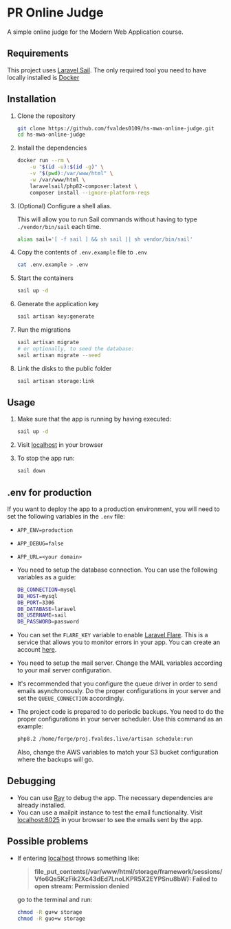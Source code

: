 # PR Online Judge

A simple online judge for the Modern Web Application course.

## Requirements

This project uses [Laravel Sail](https://laravel.com/docs/10.x/sail). The only required tool you need to have locally installed is [Docker](https://www.docker.com/)

## Installation

1. Clone the repository

    ```bash
    git clone https://github.com/fvaldes0109/hs-mwa-online-judge.git
    cd hs-mwa-online-judge
    ```

2. Install the dependencies

    ```bash
    docker run --rm \
        -u "$(id -u):$(id -g)" \
        -v "$(pwd):/var/www/html" \
        -w /var/www/html \
        laravelsail/php82-composer:latest \
        composer install --ignore-platform-reqs
    ```

3. (Optional) Configure a shell alias.

    This will allow you to run Sail commands without having to type `./vendor/bin/sail` each time.

    ```bash
    alias sail='[ -f sail ] && sh sail || sh vendor/bin/sail'
    ```

4. Copy the contents of `.env.example` file to `.env`

    ```bash
    cat .env.example > .env
    ```

5. Start the containers

    ```bash
    sail up -d
    ```

6. Generate the application key

    ```bash
    sail artisan key:generate
    ```

7. Run the migrations

    ```bash
    sail artisan migrate
    # or optionally, to seed the database:
    sail artisan migrate --seed
    ```

8. Link the disks to the public folder

    ```bash
    sail artisan storage:link
    ```

## Usage

1. Make sure that the app is running by having executed:

    ```bash
    sail up -d
    ```

2. Visit [localhost](http://localhost) in your browser

3. To stop the app run:

    ```bash
    sail down
    ```

## .env for production

If you want to deploy the app to a production environment, you will need to set the following variables in the `.env` file:

- `APP_ENV=production`
- `APP_DEBUG=false`
- `APP_URL=<your domain>`

- You need to setup the database connection. You can use the following variables as a guide:

    ```bash
    DB_CONNECTION=mysql
    DB_HOST=mysql
    DB_PORT=3306
    DB_DATABASE=laravel
    DB_USERNAME=sail
    DB_PASSWORD=password
    ```

- You can set the `FLARE_KEY` variable to enable [Laravel Flare](https://flare.laravel.com/). This is a service that allows you to monitor errors in your app. You can create an account [here](https://flare.laravel.com/).

- You need to setup the mail server. Change the MAIL variables according to your mail server configuration.

- It's recommended that you configure the queue driver in order to send emails asynchronously. Do the proper configurations in your server and set the `QUEUE_CONNECTION` accordingly.

- The project code is prepared to do periodic backups. You need to do the proper configurations in your server scheduler. Use this command as an example:

    ```bash
    php8.2 /home/forge/proj.fvaldes.live/artisan schedule:run
    ```

    Also, change the AWS variables to match your S3 bucket configuration where the backups will go.

## Debugging

- You can use [Ray](https://myray.app/) to debug the app. The necessary dependencies are already installed.
- You can use a mailpit instance to test the email functionality. Visit [localhost:8025](http://localhost:8025) in your browser to see the emails sent by the app.

## Possible problems

- If entering [localhost](http://localhost) throws something like:

    >**file_put_contents(/var/www/html/storage/framework/sessions/Vfo6Qs5KzFik2Xc43dEd7LnoLKPR5X2EYPSnu8bW): Failed to open stream: Permission denied**

    go to the terminal and run:

    ```bash
    chmod -R gu+w storage
    chmod -R guo+w storage
    ```
